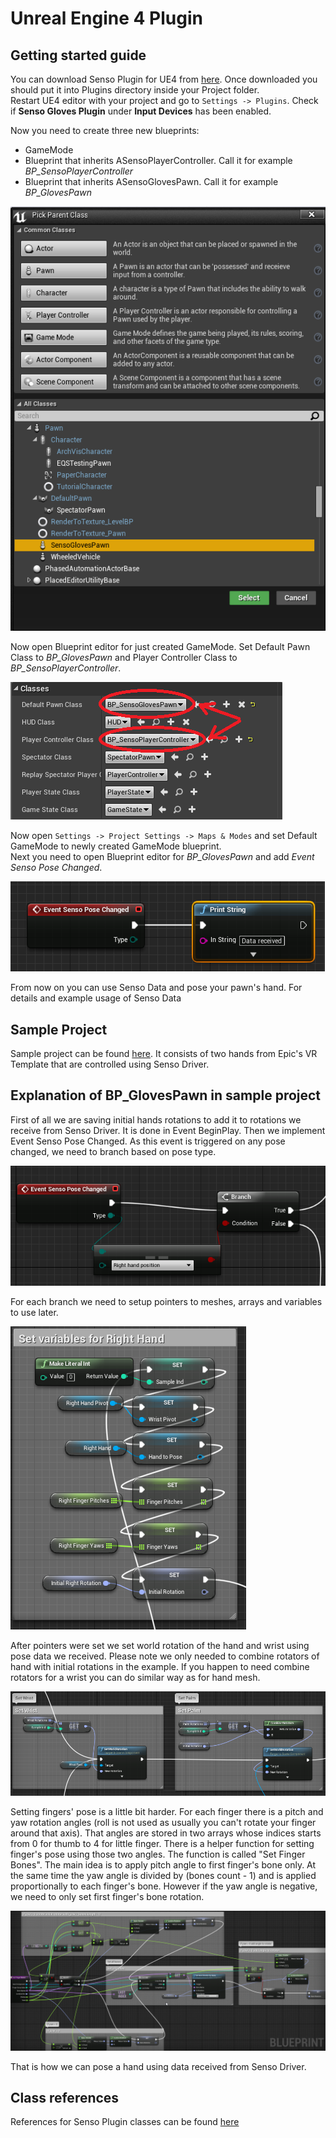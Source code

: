 # Unreal Engine 4 Plugin

## Getting started guide

You can download Senso Plugin for UE4 from [here](https://senso.me/dev/downloads/senso-plugin-ue4.zip). Once downloaded you should put it into Plugins directory inside your Project folder.  
Restart UE4 editor with your project and go to `Settings -> Plugins`. Check if **Senso Gloves Plugin** under **Input Devices** has been enabled.  

Now you need to create three new blueprints:
* GameMode
* Blueprint that inherits ASensoPlayerController. Call it for example *BP_SensoPlayerController*
* Blueprint that inherits ASensoGlovesPawn. Call it for example *BP_GlovesPawn*

![Create blueprint example](ue4img/create_blueprint.png)

Now open Blueprint editor for just created GameMode. Set Default Pawn Class to *BP_GlovesPawn* and Player Controller Class to *BP_SensoPlayerController*.

![Set GameMode](ue4img/set_gamemode.png)

Now open `Settings -> Project Settings -> Maps & Modes` and set Default GameMode to newly created GameMode blueprint.  
Next you need to open Blueprint editor for *BP_GlovesPawn* and add *Event Senso Pose Changed*.

![Event Senso Data Received](ue4img/event_senso_data_received.png)

From now on you can use Senso Data and pose your pawn's hand. For details and example usage of Senso Data

## Sample Project

Sample project can be found [here](https://senso.me/dev/downloads/senso-sample-proj-ue4.zip). It consists of two hands from Epic's VR Template that are controlled using Senso Driver.

## Explanation of BP_GlovesPawn in sample project

First of all we are saving initial hands rotations to add it to rotations we receive from Senso Driver. It is done in Event BeginPlay. Then we implement Event Senso Pose Changed. As this event is triggered on any pose changed, we need to branch based on pose type.

![Event Senso Pose Changed](ue4img/bp_event_senso_pose_changed.png)

For each branch we need to setup pointers to meshes, arrays and variables to use later.

![Setting branch variables for right hand](ue4img/branch_variables.png)

After pointers were set we set world rotation of the hand and wrist using pose data we received. Please note we only needed to combine rotators of hand with initial rotations in the example. If you happen to need combine rotators for a wrist you can do similar way as for hand mesh.

![Set rotations for palm and wrist](ue4img/bp_set_palm_and_wrist.png)

Setting fingers' pose is a little bit harder. For each finger there is a pitch and yaw rotation angles (roll is not used as usually you can't rotate your finger around that axis). That angles are stored in two arrays whose indices starts from 0 for thumb to 4 for little finger. There is a helper function for setting finger's pose using those two angles. The function is called "Set Finger Bones".
The main idea is to apply pitch angle to first finger's bone only. At the same time the yaw angle is divided by (bones count - 1) and is applied proportionally to each finger's bone. However if the yaw angle is negative, we need to only set first finger's bone rotation.

![Set Finger Bones function](ue4img/set_fingers_bone.png)

That is how we can pose a hand using data received from Senso Driver.

## Class references

References for Senso Plugin classes can be found [here](https://senso.me/dev/ue4/reference)
